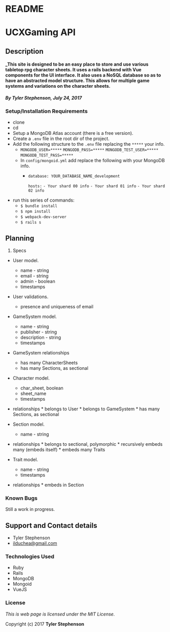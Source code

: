 # README

# UCXGaming API

## Description

#### _**This site is designed to be an easy place to store and use various tabletop rpg character sheets. It uses a rails backend with Vue components for the UI interface. It also uses a NoSQL database so as to have an abstracted model structure. This allows for multiple game systems and variations on the character sheets.**

#### _**By Tyler Stephenson, July 24, 2017**_

### Setup/Installation Requirements
* clone <link to repo>
* cd <local repo>
* Setup a MongoDB Atlas account (there is a free version).
* Create a `.env` file in the root dir of the project.
* Add the following structure to the `.env` file replacing the `*****` your info.
  * `MONGODB_USER=*****`
    `MONGODB_PASS=*****`
    `MONGODB_TEST_USER=*****`
    `MONGODB_TEST_PASS=*****`
  * In `config/mongoid.yml` add replace the following with your MongoDB info.
    * `database: YOUR_DATABASE_NAME_development`

      `hosts:`
        `- Your shard 00 info`
        `- Your shard 01 info`
        `- Your shard 02 info`
* run this series of commands:
  * `$ bundle install`
  * `$ npm install`
  * `$ webpack-dev-server`
  * `$ rails s`

## Planning

1. Specs
  * User model.
    * name - string
    * email - string
    * admin - boolean
    * timestamps
  * User validations.
    * presence and uniqueness of email

  * GameSystem model.
    * name - string
    * publisher - string
    * description - string
    * timestamps
  * GameSystem relationships
    * has many CharacterSheets
    * has many Sections, as sectional

  * Character model.
    * char_sheet, boolean
    * sheet_name
    * timestamps
  *  relationships
    * belongs to User
    * belongs to GameSystem
    * has many Sections, as sectional

  * Section model.
    * name - string
  *  relationships
    * belongs to sectional, polymorphic
    * recursively embeds many (embeds itself)
    * embeds many Traits

  * Trait model.
    * name - string
    * timestamps
  *  relationships
    * embeds in Section


### Known Bugs
Still a work in progress.

## Support and Contact details
* Tyler Stephenson
* ilduchea@gmail.com

### Technologies Used

* Ruby
* Rails
* MongoDB
* Mongoid
* VueJS

### License

*This is web page is licensed under the MIT License.*

Copyright (c) 2017 **Tyler Stephenson**
